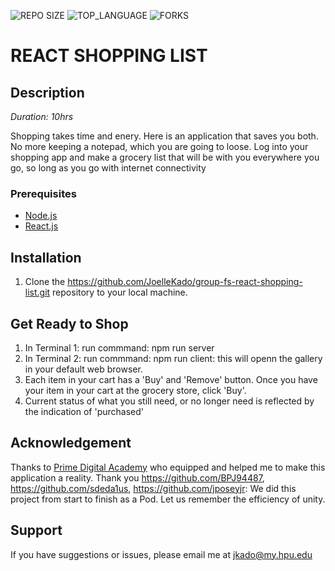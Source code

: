 ![REPO SIZE](https://img.shields.io/github/repo-size/JoelleKado/group-fs-react-shopping-list.svg?style=flat-square)
![TOP_LANGUAGE](https://img.shields.io/github/languages/top/JoelleKado/group-fs-react-shopping-list.svg?style=flat-square)
![FORKS](https://img.shields.io/github/forks/JoelleKado/group-fs-react-shopping-list.svg?style=social)

# REACT SHOPPING LIST

## Description

_Duration: 10hrs_

Shopping takes time and enery. Here is an application that saves you both. No more keeping a notepad, which you are going to loose. Log into your shopping app and make a grocery list that will be with you everywhere you go, so long as you go with internet connectivity

### Prerequisites

- [Node.js](https://nodejs.org/en/)
- [React.js](https://reactjs.org/)

## Installation

1. Clone the https://github.com/JoelleKado/group-fs-react-shopping-list.git repository to your local machine.

## Get Ready to Shop

1. In Terminal 1: run commmand: npm run server 
2. In Terminal 2: run commmand: npm run client: this will openn the gallery in your default web browser.
3. Each item in your cart has a 'Buy' and 'Remove' button. Once you have your item in your cart at the grocery store, click 'Buy'.
4. Current status of what you still need, or no longer need is reflected by the indication of 'purchased'

## Acknowledgement
Thanks to [Prime Digital Academy](www.primeacademy.io) who equipped and helped me to make this application a reality. Thank you https://github.com/BPJ94487, https://github.com/sdeda1us, https://github.com/jposeyjr: We did this project from start to finish as a Pod. Let us remember the efficiency of unity. 

## Support
If you have suggestions or issues, please email me at [jkado@my.hpu.edu](www.google.com)
